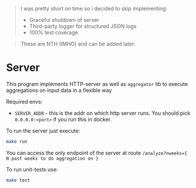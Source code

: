 >I was pretty short on time so i decided to skip implementing:
>- Graceful shutdown of server
>- Third-party logger for structured JSON logs
>- 100% test coverage

>These are NTH (IMHO) and can be added later.

# Server
This program implements HTTP-server as well as `aggregator` lib to execute aggregations on input data in a flexible way

Required envs:  
- `SERVER_ADDR` - this is the addr on which http server runs. You should pick `0.0.0.0:<port>` if you run this in docker. 

To run the server just execute:
```bash
make run
```
You can access the only endpoint of the server at route `/analyze?nweeks={ N past weeks to do aggregation on }`

To run unit-tests use:
```bash
make test
```

